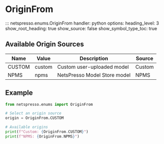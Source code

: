 # OriginFrom

::: netspresso.enums.OriginFrom
    handler: python
    options:
      heading_level: 3
      show_root_heading: true
      show_source: false
      show_symbol_type_toc: true

## Available Origin Sources

| Name   | Value  | Description                    | Source     |
|--------|--------|--------------------------------|------------|
| CUSTOM | custom | Custom user-uploaded model    | Custom     |
| NPMS   | npms   | NetsPresso Model Store model   | NPMS       |

## Example

```python
from netspresso.enums import OriginFrom

# Select an origin source
origin = OriginFrom.CUSTOM

# Available origins
print(f"Custom: {OriginFrom.CUSTOM}")
print(f"NPMS: {OriginFrom.NPMS}")
```

